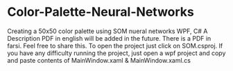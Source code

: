 # Color-Palette-Neural-Networks
Creating a 50x50 color palette using SOM nueral networks
WPF, C#
A Description PDF in english will be added in the future.
There is  a PDF in farsi.
Feel free to share this.
To open the project just click on SOM.csproj.
If you have any difficulty running the project, just open a wpf project and copy and paste contents of MainWindow.xaml & MainWindow.xaml.cs

